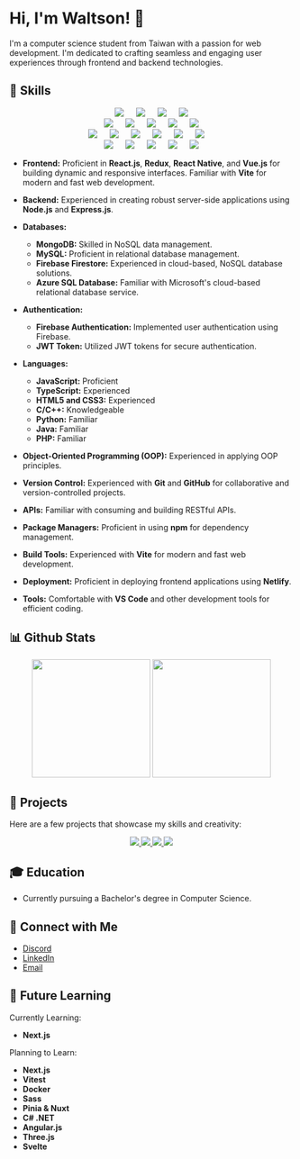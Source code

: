 # Hi, I'm Waltson! 👋

I'm a computer science student from Taiwan with a passion for web development. I'm dedicated to crafting seamless and engaging user experiences through frontend and backend technologies.

## 🔧 Skills

<p align="center">
    <img src="https://skillicons.dev/icons?i=js">
    <span>&emsp;</span>
    <img src="https://skillicons.dev/icons?i=ts">
    <span>&emsp;</span>
    <img src="https://skillicons.dev/icons?i=html">
    <span>&emsp;</span>
    <img src="https://skillicons.dev/icons?i=css">
    <br>
    <img src="https://skillicons.dev/icons?i=react">
    <span>&emsp;</span>
    <img src="https://skillicons.dev/icons?i=redux">
    <span>&emsp;</span>
    <img src="https://skillicons.dev/icons?i=vue">
    <span>&emsp;</span>
    <img src="https://skillicons.dev/icons?i=nodejs">
    <span>&emsp;</span>
    <img src="https://skillicons.dev/icons?i=express">
    <br>
    <img src="https://skillicons.dev/icons?i=mongo">
    <span>&emsp;</span>
    <img src="https://skillicons.dev/icons?i=mysql">
    <span>&emsp;</span>
    <img src="https://skillicons.dev/icons?i=azure">
    <span>&emsp;</span>
    <img src="https://skillicons.dev/icons?i=firebase">
    <span>&emsp;</span>
    <img src="https://skillicons.dev/icons?i=netlify">
    <span>&emsp;</span>
    <img src="https://skillicons.dev/icons?i=vite">
    <span>&emsp;</span>
    <br>
    <img src="https://skillicons.dev/icons?i=c">
    <span>&emsp;</span>
    <img src="https://skillicons.dev/icons?i=cpp">
    <span>&emsp;</span>
    <img src="https://skillicons.dev/icons?i=py">
    <span>&emsp;</span>
    <img src="https://skillicons.dev/icons?i=java">
    <span>&emsp;</span>
    <img src="https://skillicons.dev/icons?i=php">
</p>

- **Frontend:** Proficient in **React.js**, **Redux**, **React Native**, and **Vue.js** for building dynamic and responsive interfaces. Familiar with **Vite** for modern and fast web development.
  
- **Backend:** Experienced in creating robust server-side applications using **Node.js** and **Express.js**.

- **Databases:**
  - **MongoDB:** Skilled in NoSQL data management.
  - **MySQL:** Proficient in relational database management.
  - **Firebase Firestore:** Experienced in cloud-based, NoSQL database solutions.
  - **Azure SQL Database:** Familiar with Microsoft's cloud-based relational database service.
 
- **Authentication:**
  - **Firebase Authentication:** Implemented user authentication using Firebase.
  - **JWT Token:** Utilized JWT tokens for secure authentication.

- **Languages:**
  - **JavaScript:** Proficient
  - **TypeScript:** Experienced
  - **HTML5 and CSS3:** Experienced
  - **C/C++:** Knowledgeable
  - **Python:** Familiar
  - **Java:** Familiar
  - **PHP:** Familiar

- **Object-Oriented Programming (OOP):** Experienced in applying OOP principles.

- **Version Control:** Experienced with **Git** and **GitHub** for collaborative and version-controlled projects.

- **APIs:** Familiar with consuming and building RESTful APIs.

- **Package Managers:** Proficient in using **npm** for dependency management.

- **Build Tools:** Experienced with **Vite** for modern and fast web development.

- **Deployment:** Proficient in deploying frontend applications using **Netlify**.

- **Tools:** Comfortable with **VS Code** and other development tools for efficient coding.

## 📊 Github Stats

<div align="center">
  <img height="210px" src="https://github-readme-stats-indol-alpha-22.vercel.app/api?username=waltsonzh&count_private=true&include_all_commits=true&show_icons=true&show=prs_merged&bg_color=70,441953,2c76a1&title_color=fff&text_color=fff&icon_color=fff">
  <img height="210px" src="https://github-readme-stats-indol-alpha-22.vercel.app/api/top-langs/?username=waltsonzh&count_private=true&layout=donut&bg_color=70,441953,2c76a1&title_color=fff&text_color=fff&icon_color=fff">
</div>

## 🚀 Projects

Here are a few projects that showcase my skills and creativity:

<div align="center">
  <a href="https://github.com/waltsonzh/calculator">
    <img src="https://github-readme-stats-indol-alpha-22.vercel.app/api/pin?username=waltsonzh&repo=calculator&bg_color=50,441953,2c76a1&title_color=fff&text_color=fff&icon_color=fff">
  <a>
  <a href="https://github.com/waltsonzh/tictactoe">
    <img src="https://github-readme-stats-indol-alpha-22.vercel.app/api/pin?username=waltsonzh&repo=tictactoe&bg_color=50,441953,2c76a1&title_color=fff&text_color=fff&icon_color=fff">
  <a>
  <a href="https://github.com/waltsonzh/weather">
    <img src="https://github-readme-stats-indol-alpha-22.vercel.app/api/pin?username=waltsonzh&repo=weather&bg_color=50,441953,2c76a1&title_color=fff&text_color=fff&icon_color=fff">
  <a>
  <a href="https://github.com/waltsonzh/organask">
    <img src="https://github-readme-stats-indol-alpha-22.vercel.app/api/pin?username=waltsonzh&repo=organask&bg_color=50,441953,2c76a1&title_color=fff&text_color=fff&icon_color=fff">
  <a>
</div>

## 🎓 Education

- Currently pursuing a Bachelor's degree in Computer Science.

## 🔗 Connect with Me

- [Discord](https://discord.com/users/waltsonzh)
- [LinkedIn](https://www.linkedin.com/in/waltsonzh)
- [Email](waltson2003@gmail.com)

## 🌱 Future Learning

Currently Learning:
- **Next.js**

Planning to Learn:
- **Next.js**
- **Vitest**
- **Docker**
- **Sass**
- **Pinia & Nuxt**
- **C# .NET**
- **Angular.js**
- **Three.js**
- **Svelte**
